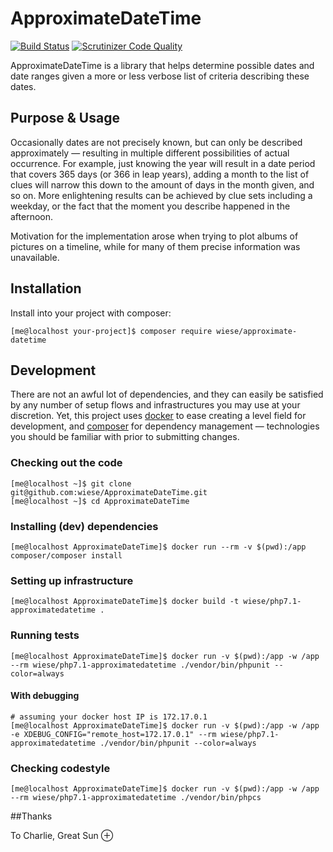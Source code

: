 # ApproximateDateTime

[![Build Status](https://travis-ci.org/wiese/ApproximateDateTime.svg?branch=master)](https://travis-ci.org/wiese/ApproximateDateTime)
[![Scrutinizer Code Quality](https://scrutinizer-ci.com/g/wiese/ApproximateDateTime/badges/quality-score.png?b=master)](https://scrutinizer-ci.com/g/wiese/ApproximateDateTime/)

ApproximateDateTime is a library that helps determine possible dates and date
ranges given a more or less verbose list of criteria describing these dates.

## Purpose & Usage

Occasionally dates are not precisely known, but can only be described 
approximately — resulting in multiple different possibilities of actual 
occurrence.
For example, just knowing the year will result in a date period that covers 365
days (or 366 in leap years), adding a month to the list of clues will narrow 
this down to the amount of days in the month given, and so on.
More enlightening results can be achieved by clue sets including a weekday, or 
the fact that the moment you describe happened in the afternoon.

Motivation for the implementation arose when trying to plot albums of pictures
on a timeline, while for many of them precise information was unavailable.

## Installation

Install into your project with composer:

    [me@localhost your-project]$ composer require wiese/approximate-datetime

## Development

There are not an awful lot of dependencies, and they can easily be satisfied by 
any number of setup flows and infrastructures you may use at your discretion. 
Yet, this project uses [docker](https://docs.docker.com/) to ease creating a 
level field for development, and [composer](https://getcomposer.org/doc/)
for dependency management — technologies you should be familiar with prior to 
submitting changes.

### Checking out the code

    [me@localhost ~]$ git clone git@github.com:wiese/ApproximateDateTime.git
    [me@localhost ~]$ cd ApproximateDateTime

### Installing (dev) dependencies

    [me@localhost ApproximateDateTime]$ docker run --rm -v $(pwd):/app composer/composer install

### Setting up infrastructure

    [me@localhost ApproximateDateTime]$ docker build -t wiese/php7.1-approximatedatetime .

### Running tests

    [me@localhost ApproximateDateTime]$ docker run -v $(pwd):/app -w /app --rm wiese/php7.1-approximatedatetime ./vendor/bin/phpunit --color=always

#### With debugging

	# assuming your docker host IP is 172.17.0.1
    [me@localhost ApproximateDateTime]$ docker run -v $(pwd):/app -w /app -e XDEBUG_CONFIG="remote_host=172.17.0.1" --rm wiese/php7.1-approximatedatetime ./vendor/bin/phpunit --color=always

### Checking codestyle

    [me@localhost ApproximateDateTime]$ docker run -v $(pwd):/app -w /app --rm wiese/php7.1-approximatedatetime ./vendor/bin/phpcs

##Thanks

To Charlie, Great Sun ⊕
